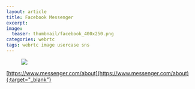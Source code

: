 ```yaml
---
layout: article
title: Facebook Messenger
excerpt: 
image:
  teaser: thumbnail/facebook_400x250.png
categories: webrtc
tags: webrtc image usercase sns
---
```


<figure>
	<a href="https://www.messenger.com/about" target="_blank"><img src="{{ site.url | replace_first: 'http://', '//' | replace_first: 'https://', '//' }}{{ site.baseurl }}/images/pages/facebook_messenger.png"></a>
</figure>

[https://www.messenger.com/about](https://www.messenger.com/about){:target="_blank"}

